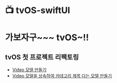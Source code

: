 # 📺 tvOS-swiftUI
# 가보자구~~~ tvOS~!!
## tvOS 첫 프로젝트 리팩토링
- [Video 모델 만들기](https://github.com/Acasiax/tvOS/blob/main/SwiftUI/01.%20Vieo%20모델%20만들기.md)
- [Video 모델을 상속하여 카데고리 제목 다는 모델 만들기](https://github.com/Acasiax/tvOS/blob/main/SwiftUI/02.%20'카테고리%20제목'%20모델%20만들기.md)
